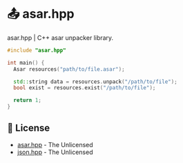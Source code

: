 # 📤 asar.hpp
asar.hpp | C++ asar unpacker library.

```cpp
#include "asar.hpp"

int main() {
  Asar resources("path/to/file.asar");

  std::string data = resources.unpack("/path/to/file");
  bool exist = resources.exist("/path/to/file");

  return 1;
}
```

## 📜 License

- [asar.hpp](./) - The Unlicensed
- [json.hpp](https://github.com/FelipeIzolan/json.hpp/) - The Unlicensed
